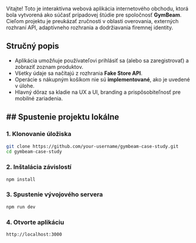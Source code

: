 
Vitajte! Toto je interaktívna webová aplikácia internetového obchodu, ktorá bola vytvorená ako súčasť prípadovej štúdie pre spoločnosť **GymBeam**. Cieľom projektu je preukázať zručnosti v oblasti overovania, externých rozhraní API, adaptívneho rozhrania a dodržiavania firemnej identity.


## Stručný popis
- Aplikácia umožňuje používateľovi prihlásiť sa (alebo sa zaregistrovať) a zobraziť zoznam produktov.
- Všetky údaje sa načítajú z rozhrania **Fake Store API**.
- Operácie s nákupným košíkom nie sú **implementované**, ako je uvedené v úlohe.
- Hlavný dôraz sa kladie na UX a UI, branding a prispôsobiteľnosť pre mobilné zariadenia.


## ## Spustenie projektu lokálne
### 1. Klonovanie úložiska
```bash
git clone https://github.com/your-username/gymbeam-case-study.git
cd gymbeam-case-study
```

### 2. Inštalácia závislostí
```bash
npm install
```

### 3. Spustenie vývojového servera
```bash
npm run dev
```

### 4. Otvorte aplikáciu
```bash
http://localhost:3000
```
